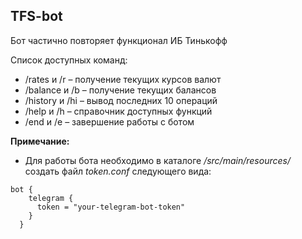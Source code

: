 ## TFS-bot

Бот частично повторяет функционал ИБ Тинькофф

Список доступных команд:
* /rates и /r – получение текущих курсов валют
* /balance и /b – получение текущих балансов
* /history и /hi – вывод последних 10 операций
* /help и /h – справочник доступных функций
* /end и /e – завершение работы с ботом

**Примечание:**

- Для работы бота необходимо в каталоге <i class="icon-file">/src/main/resources/</i> создать файл 
<i class="icon-file">token.conf</i> следующего вида:
```
bot {
    telegram {
      token = "your-telegram-bot-token"
    }
  }
```